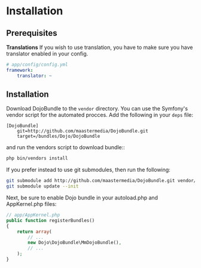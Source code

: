 Installation
============

Prerequisites
-------------

**Translations**
If you wish to use translation, you have to make sure you have translator
enabled in your config.

``` yaml
# app/config/config.yml
framework:
    translator: ~
```

Installation
------------

Download DojoBundle to the ``vendor`` directory. You can use the Symfony's vendor
script for the automated procces. Add the following in your ``deps`` file:

```
[DojoBundle]
    git=http://github.com/maastermedia/DojoBundle.git
    target=/bundles/Dojo/DojoBundle
```

and run the vendors script to download bundle::

``` bash
php bin/vendors install
```

If you prefer instead to use git submodules, then run the following:

``` bash
git submodule add http://github.com/maastermedia/DojoBundle.git vendor/bundles/Dojo/DojoBundle
git submodule update --init
```

Next, be sure to enable Dojo bundle in your autoload.php and AppKernel.php files:

``` php
// app/AppKernel.php
public function registerBundles()
{
    return array(
        // ...
        new Dojo\DojoBundle\MmDojoBundle(),
        // ...
    );
}
```